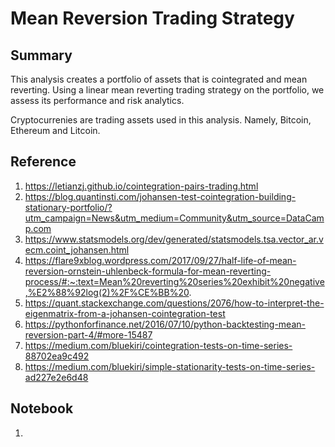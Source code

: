 # Mean Reversion Trading Strategy

## Summary
This analysis creates a portfolio of assets that is cointegrated and mean reverting.  Using a linear mean reverting trading strategy on the portfolio, we assess its performance and risk analytics.

Cryptocurrenies are trading assets used in this analysis.  Namely, Bitcoin, Ethereum and Litcoin.

## Reference
1. https://letianzj.github.io/cointegration-pairs-trading.html
2. https://blog.quantinsti.com/johansen-test-cointegration-building-stationary-portfolio/?utm_campaign=News&utm_medium=Community&utm_source=DataCamp.com
3. https://www.statsmodels.org/dev/generated/statsmodels.tsa.vector_ar.vecm.coint_johansen.html
4. https://flare9xblog.wordpress.com/2017/09/27/half-life-of-mean-reversion-ornstein-uhlenbeck-formula-for-mean-reverting-process/#:~:text=Mean%20reverting%20series%20exhibit%20negative,%E2%88%92log(2)%2F%CE%BB%20.
5. https://quant.stackexchange.com/questions/2076/how-to-interpret-the-eigenmatrix-from-a-johansen-cointegration-test
6. https://pythonforfinance.net/2016/07/10/python-backtesting-mean-reversion-part-4/#more-15487
7. https://medium.com/bluekiri/cointegration-tests-on-time-series-88702ea9c492
8. https://medium.com/bluekiri/simple-stationarity-tests-on-time-series-ad227e2e6d48

## Notebook
1. 
